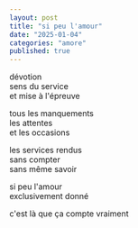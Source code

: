 ```yaml
---
layout: post
title: "si peu l'amour"
date: "2025-01-04"
categories: "amore"
published: true
---
```


dévotion  
sens du service  
et mise à l'épreuve  

tous les manquements  
les attentes  
et les occasions  

les services rendus  
sans compter  
sans même savoir  

si peu l'amour  
exclusivement donné  

c'est là que ça compte vraiment  
